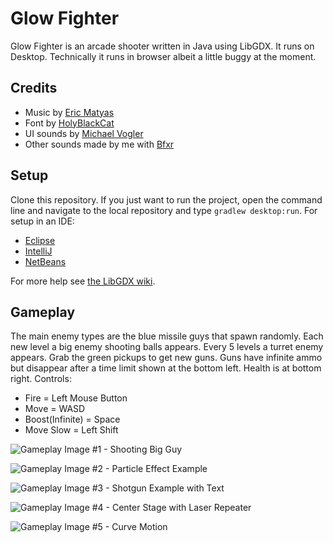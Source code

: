 # Glow Fighter
Glow Fighter is an arcade shooter written in Java using LibGDX. It runs on Desktop. Technically it runs in browser albeit a little buggy at the moment.

## Credits
 - Music by [Eric Matyas](http://www.soundimage.org)
 - Font by [HolyBlackCat](https://www.fontlibrary.org/en/font/catv-6x12-9)
 - UI sounds by [Michael Vogler](https://www.youtube.com/watch?v=dYt8hb7TCZY)
 - Other sounds made by me with [Bfxr](http://www.bfxr.net/)

## Setup
Clone this repository. If you just want to run the project, open the command line and navigate to the local repository and type `gradlew desktop:run`. For setup in an IDE:

 - [Eclipse](https://github.com/libgdx/libgdx/wiki/Gradle-and-Eclipse)
 - [IntelliJ](https://github.com/libgdx/libgdx/wiki/Gradle-and-Intellij-IDEA)
 - [NetBeans](https://github.com/libgdx/libgdx/wiki/Gradle-and-NetBeans)

For more help see [the LibGDX wiki](https://github.com/libgdx/libgdx/wiki).

## Gameplay
The main enemy types are the blue missile guys that spawn randomly. Each new level a big enemy shooting balls appears. Every 5 levels a turret enemy appears. Grab the green pickups to get new guns. Guns have infinite ammo but disappear after a time limit shown at the bottom left. Health is at bottom right.
Controls:
 - Fire = Left Mouse Button
 - Move = WASD
 - Boost(Infinite) = Space
 - Move Slow = Left Shift

![Gameplay Image #1 - Shooting Big Guy](https://i.imgur.com/QN3HsN6.png "Shooting Big Guy")

![Gameplay Image #2 - Particle Effect Example](https://i.imgur.com/bKvmmgG.png "Particle Effect Example")

![Gameplay Image #3 - Shotgun Example with Text](https://i.imgur.com/JPluLIG.png "Shotgun Example with Text")

![Gameplay Image #4 - Center Stage with Laser Repeater](https://i.imgur.com/UemsOaP.png "Center Stage with Laser Repeater")

![Gameplay Image #5 - Curve Motion](https://i.imgur.com/IwyZNvC.png "Curve Motion")

